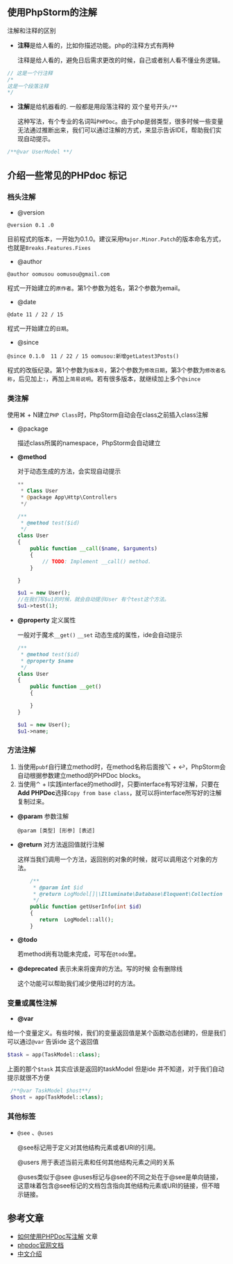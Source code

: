 ## 使用PhpStorm的注解

注解和注释的区别

- **注释**是给人看的，比如你描述功能。php的注释方式有两种

  注释是给人看的，避免日后需求更改的时候，自己或者别人看不懂业务逻辑。

```php
// 这是一个行注释
/*
这是一个段落注释
*/
```

- **注解**是给机器看的. 一般都是用段落注释的 双个星号开头`/**`

  这种写法，有个专业的名词叫`PHPDoc`。由于php是弱类型，很多时候一些变量无法通过推断出来，我们可以通过注解的方式，来显示告诉IDE，帮助我们实现自动提示。

```php
/**@var UserModel **/  
```

## 介绍一些常见的PHPdoc 标记

### **档头注解**

- @version

```
@version 0.1 .0
```

目前程式的版本，一开始为0.1.0。建议采用`Major.Minor.Patch`的版本命名方式，也就是`Breaks.Features.Fixes`

- @author

```
@author oomusou oomusou@gmail.com
```

程式一开始建立的`原作者`。第1个参数为姓名，第2个参数为email。

- @date

```
@date 11 / 22 / 15
```

程式一开始建立的`日期`。

- @since

```
@since 0.1.0  11 / 22 / 15 oomusou:新增getLatest3Posts()
```

程式的改版纪录。第1个参数为`版本号`，第2个参数为`修改日期`，第3个参数为`修改者名称`，后见加上`:`，再加上`简易说明`。若有很多版本，就继续加上多个`@since`

### 类注解

使用⌘ + N建立`PHP Class`时，PhpStorm自动会在class之前插入class注解

- @package

  描述class所属的namespace，PhpStorm会自动建立

- **@method**

  对于动态生成的方法，会实现自动提示

  ```php
  **
   * Class User
   * @package App\Http\Controllers
   */
  
  /**
   * @method test($id)
   */
  class User
  {
      public function __call($name, $arguments)
      {
          // TODO: Implement __call() method.
      }
  
  }
  
  $u1 = new User();
  //在我们写$u1的时候，就会自动提示User 有个test这个方法。
  $u1->test(1);
  ```

- **@property** 定义属性

  一般对于魔术`__get()` `__set` 动态生成的属性，ide会自动提示

  ```php
  /**
   * @method test($id)
   * @property $name
   */
  class User
  {
      public function __get()
      {
  
      }
  }
  
  $u1 = new User();
  $u1->name;
  ```

### 方法注解

1. 当使用`pubf`自行建立method时，在method名称后面按⌥ + ↩，PhpStorm会自动根据参数建立method的PHPDoc blocks。
2. 当使用⌃ + I实践interface的method时，只要interface有写好注解，只要在**Add PHPDoc**选择`Copy from base class`，就可以将interface所写好的注解复制过来。

- **@param** 参数注解

  `@param [类型] [形参] [表述]`

- **@return** 对方法返回值就行注解

  这样当我们调用一个方法，返回别的对象的时候，就可以调用这个对象的方法。

  ```php
      /**
       * @param int $id
       * @return LogModel[]|\Illuminate\Database\Eloquent\Collection
       */
      public function getUserInfo(int $id)
      {
         return  LogModel::all();
      }
  ```

- **@todo**

  若method尚有功能未完成，可写在`@todo`里。

- **@deprecated** 表示未来将废弃的方法。写的时候 会有删除线

  这个功能可以帮助我们减少使用过时的方法。



### 变量或属性注解

- **@var**

给一个变量定义。有些时候，我们的变量返回值是某个函数动态创建的，但是我们可以通过`@var` 告诉ide 这个返回值

```php
$task = app(TaskModel::class);
```

上面的那个`$task` 其实应该是返回的taskModel 但是ide 并不知道，对于我们自动提示就很不方便

```php
 /**@var TaskModel $host**/
 $host = app(TaskModel::class);
```



### 其他标签

- `@see` 、`@uses` 

  @see标记用于定义对其他结构元素或者URI的引用。

  @users 用于表述当前元素和任何其他结构元素之间的关系

  @uses类似于@see @uses标记与@see的不同之处在于@see是单向链接，这意味着包含@see标记的文档包含指向其他结构元素或URI的链接，但不暗示链接。
  
 ## 参考文章
 - [如何使用PHPDoc写注解](https://oomusou.io/phpstorm/phpstorm-phpdoc/)
文章
- [phpdoc官网文档](https://docs.phpdoc.org/index.html)
- [中文介绍](https://www.mokeyjay.com/archives/1211)

